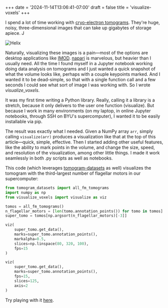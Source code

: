+++
date = '2024-11-14T13:06:41-07:00'
draft = false
title = 'visualize-voxels'
+++

I spend a lot of time working with [cryo-electron tomograms](https://cryoetdataportal.czscience.com/browse-data/datasets). They're huge, noisy, three-dimensional images that can take up gigabytes of storage apiece.  J

![Helix](/video/helix_visualization.gif)

Naturally, visualizing these images is a pain&mdash;most of the options are desktop applications like [IMOD](https://bio3d.colorado.edu/imod/). [napari](https://napari.org/stable/#) is marvelous, but heavier than I usually need. All the time I found myself in a Jupyter notebook working doing data analysis on tomograms and I just wanted a quick snapshot of what the volume looks like, perhaps with a couple keypoints marked. And I wanted it to be dead-simple, so that with a single function call and a few seconds I could see what sort of image I was working with. So I wrote *visualize_voxels*.

It was my first time writing a Python library. Really, calling it a library is a stretch, because it only delivers to the user one function (visualize). But because I work in many environments (on my laptop, in online Jupyter notebooks, through SSH on BYU's supercomputer), I wanted it to be easily installable via pip.

The result was exactly what I needed. Given a NumPy array `arr`, simply calling `visualize(arr)` produces a visualization like that at the top of this article&mdash;quick, simple, effective. Then I started adding other useful features, like the ability to mark points in the volume, and change the size, speed, and resolution of the visualization, among other little things. I made it work seamlessly in both .py scripts as well as notebooks.

This code (which leverages [tomogram-datasets]() as well) visualizes the tomogram with the third-largest number of flagellar motors in our supercomputer:

```python
from tomogram_datasets import all_fm_tomograms
import numpy as np
from visualize_voxels import visualize as viz

tomos = all_fm_tomograms()
n_flagellar_motors = [len(tomo.annotation_points()) for tomo in tomos]
super_tomo = tomos[np.argsort(n_flagellar_motors)[-3]]

viz(
    super_tomo.get_data(), 
    marks=super_tomo.annotation_points(),
    markalpha=0.5,
    slices=np.linspace(80, 320, 100),
    fps=15
)

viz(
    super_tomo.get_data(), 
    marks=super_tomo.annotation_points(),
    fps=15,
    slices=125,
    axis=2
)
```

Try playing with it <a href="/other/fun_tomos.html" target="_blank">here</a>.
